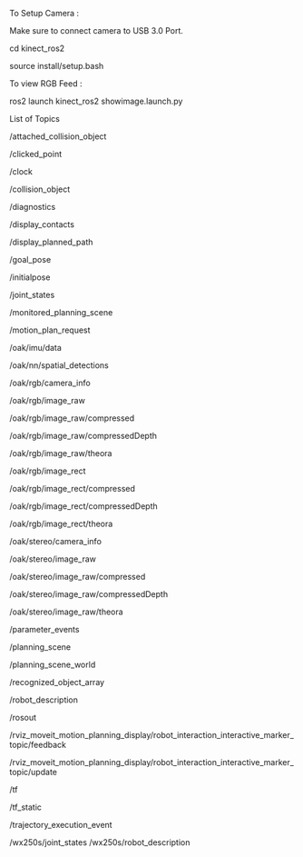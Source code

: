 To Setup Camera : 

Make sure to connect camera to USB 3.0 Port.

cd kinect_ros2

source install/setup.bash

To view RGB Feed : 

ros2 launch kinect_ros2 showimage.launch.py


List of Topics 

/attached_collision_object

/clicked_point

/clock

/collision_object

/diagnostics

/display_contacts

/display_planned_path

/goal_pose

/initialpose

/joint_states

/monitored_planning_scene

/motion_plan_request

/oak/imu/data

/oak/nn/spatial_detections

/oak/rgb/camera_info

/oak/rgb/image_raw

/oak/rgb/image_raw/compressed

/oak/rgb/image_raw/compressedDepth

/oak/rgb/image_raw/theora

/oak/rgb/image_rect

/oak/rgb/image_rect/compressed

/oak/rgb/image_rect/compressedDepth

/oak/rgb/image_rect/theora

/oak/stereo/camera_info

/oak/stereo/image_raw

/oak/stereo/image_raw/compressed

/oak/stereo/image_raw/compressedDepth

/oak/stereo/image_raw/theora

/parameter_events

/planning_scene

/planning_scene_world

/recognized_object_array

/robot_description

/rosout

/rviz_moveit_motion_planning_display/robot_interaction_interactive_marker_topic/feedback

/rviz_moveit_motion_planning_display/robot_interaction_interactive_marker_topic/update

/tf

/tf_static

/trajectory_execution_event

/wx250s/joint_states
/wx250s/robot_description
